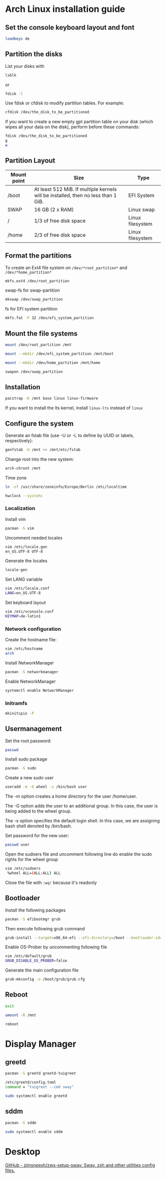 # Arch Linux installation guide

## Set the console keyboard layout and font

```bash
loadkeys de
```

## Partition the disks

List your disks with

```bash
lsblk
```

or 

```bash
fdisk -l
```

Use fdisk or cfdisk to modify partition tables. For example:

```bash
cfdisk /dev/the_disk_to_be_partitioned
```

If you want to create a new empty gpt partition table on your disk (which wipes all your data on the disk), perform before these commands:

```bash
fdisk /dev/the_disk_to_be_partitioned
g
w
```

## Partition Layout

| Mount point | Size                                                                              | Type             |
| ----------- | --------------------------------------------------------------------------------- | ---------------- |
| /boot       | At least 512 MiB. If multiple kernels will be installed, then no less than 1 GiB. | EFI System       |
| SWAP        | 16 GB (2 x RAM)                                                                   | Linux swap       |
| /           | 1/3 of free disk space                                                            | Linux filesystem |
| /home       | 2/3 of free disk space                                                            | Linux filesystem |

## Format the partitions

To create an Ext4 file system on `/dev/*root_partition*` and `/dev/*home_partition*`

```bash
mkfs.ext4 /dev/root_partition
```

swap-fs for swap-partition

```bash
mkswap /dev/swap_partition
```

fs for EFI system partition

```bash
mkfs.fat -F 32 /dev/efi_system_partition
```

## Mount the file systems

```bash
mount /dev/root_partition /mnt
```

```bash
mount --mkdir /dev/efi_system_partition /mnt/boot
```

```bash
mount --mkdir /dev/home_partition /mnt/home
```

```bash
swapon /dev/swap_partition
```

## Installation

```bash
pacstrap -K /mnt base linux linux-firmware
```

If you want to install the lts kernel, install `linux-lts` instead of `linux`

## Configure the system

Generate an fstab file (use -U or -L to define by UUID or labels, respectively):

```bash
genfstab -U /mnt >> /mnt/etc/fstab
```

Change root into the new system:

```bash
arch-chroot /mnt
```

Time zone

```bash
ln -sf /usr/share/zoneinfo/Europe/Berlin /etc/localtime
```

```bash
hwclock --systohc
```

### Localization

Install vim

```bash
pacman -S vim
```

Uncomment needed locales

```bash
vim /etc/locale.gen
en_US.UTF-8 UTF-8
```

Generate the locales

```bash
locale-gen
```

Set LANG variable

```bash
vim /etc/locale.conf
LANG=en_US.UTF-8
```

Set keyboard layout

```bash
vim /etc/vconsole.conf
KEYMAP=de-latin1
```

### Network configuration

Create the hostname file:

```bash
vim /etc/hostname
arch
```

Install NetworkManager

```bash
pacman -S networkmanager
```

Enable NetworkManager

```bash
systemctl enable NetworkManager
```

### Initramfs

```bash
mkinitcpio -P
```

## Usermanagement

Set the root password:

```bash
passwd
```

Install sudo package

```bash
pacman -S sudo
```

Create a new sudo user

```bash
useradd -m -G wheel -s /bin/bash user
```

The -m option creates a home directory for the user /home/user.

The -G option adds the user to an additional group. In this case, the user is being added to the wheel group.

The -s option specifies the default login shell. In this case, we are assigning bash shell denoted by /bin/bash.

Set password for the new user:

```bash
passwd user
```

Open the sudoers file and uncomment following line do enable the sudo rights for the wheel group

```bash
vim /etc/sudoers
 %wheel ALL=(ALL:ALL) ALL
```

Close the file with `:wq!` because it's readonly

## Bootloader

Install the following packages

```bash
pacman -S efibootmgr grub
```

Then execute following grub command

```bash
grub-install --target=x86_64-efi --efi-directory=/boot --bootloader-id=GRUB_arch
```

Enable OS-Prober by uncommenting following file

```bash
vim /etc/default/grub
GRUB_DISABLE_OS_PROBER=false
```

Generate the main configuration file

```bash
grub-mkconfig -o /boot/grub/grub.cfg
```

## Reboot

```bash
exit
```

```bash
umount -R /mnt
```

```bash
reboot
```

# Display Manager

## greetd

```bash
pacman -S greetd greetd-tuigreet 
```

```bash
/etc/greetd/config.toml
command = "tuigreet --cmd sway"
```

```bash
sudo systemctl enable greetd
```

## sddm

```bash
pacman -S sddm
```

```bash
sudo systemctl enable sddm
```

# Desktop

[GitHub - zimsneexh/zws-setup-sway: Sway, zsh and other utilities config files.](https://github.com/zimsneexh/zws-setup-sway/)
